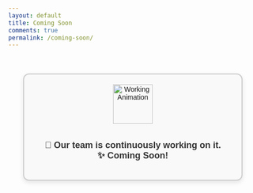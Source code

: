 ```yaml
---
layout: default
title: Coming Soon
comments: true
permalink: /coming-soon/
---
```


 <style>
    .coming-soon {
      width: 100%;
      max-width: 400px;
      margin: 50px auto;
      padding: 20px;
      text-align: center;
      border: 2px solid #ccc;
      border-radius: 12px;
      background: #f9f9f9;
      box-shadow: 0px 4px 10px rgba(0,0,0,0.1);
      font-family: Arial, sans-serif;
    }
    .coming-soon img {
      width: 80px;
      height: 80px;
      margin-bottom: 15px;
    }
    .coming-soon p {
      font-size: 18px;
      color: #333;
      font-weight: bold;
    }
  </style>


  <div class="coming-soon">
    <img src="https://i.gifer.com/YCZH.gif" alt="Working Animation">
    <p>🚧 Our team is continuously working on it.<br>✨ Coming Soon!</p>
  </div>